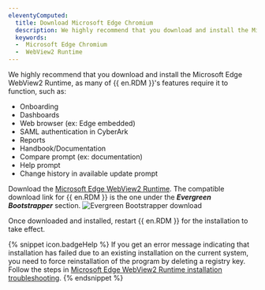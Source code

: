 ```yaml
---
eleventyComputed:
  title: Download Microsoft Edge Chromium
  description: We highly recommend that you download and install the Microsoft Edge WebView2 Runtime, as many of {{ en.RDM }}'s features require it to function.
  keywords:
  -  Microsoft Edge Chromium
  -  WebView2 Runtime
---
```

We highly recommend that you download and install the Microsoft Edge WebView2 Runtime, as many of {{ en.RDM }}'s features require it to function, such as:
* Onboarding
* Dashboards
* Web browser (ex: Edge embedded)
* SAML authentication in CyberArk
* Reports
* Handbook/Documentation
* Compare prompt (ex: documentation)
* Help prompt
* Change history in available update prompt

Download the [Microsoft Edge WebView2 Runtime](https://developer.microsoft.com/en-us/microsoft-edge/webview2/#download-section). The compatible download link for {{ en.RDM }} is the one under the ***Evergreen Bootstrapper*** section.
![Evergreen Bootstrapper download](https://cdnweb.devolutions.net/docs/docs_en_rdm_windows_RDMW2007_2024_1.png)

Once downloaded and installed, restart {{ en.RDM }} for the installation to take effect.

{% snippet icon.badgeHelp %}
If you get an error message indicating that installation has failed due to an existing installation on the current system, you need to force reinstallation of the program by deleting a registry key. Follow the steps in [Microsoft Edge WebView2 Runtime installation troubleshooting](/kb/remote-desktop-manager/troubleshooting-articles/microsoft-edge-webview2-runtime-installation-troubleshooting).
{% endsnippet %}